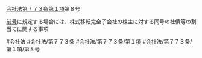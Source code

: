 [会社法第７７３条第１項](会社法＿＿＿＿第７７３条第１項)第８号

[前号](会社法＿＿＿＿第７７３条第１項第７号)に規定する場合には、株式移転完全子会社の株主に対する同号の社債等の割当てに関する事項


#会社法
#会社法/第７７３条
#会社法/第７７３条/第１項
#会社法/第７７３条/第１項/第８号
